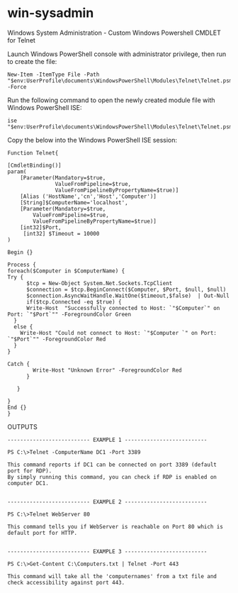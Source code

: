 # win-sysadmin
Windows System Administration - Custom Windows Powershell CMDLET for Telnet

Launch Windows PowerShell console with administrator privilege, then run to create the file:

    New-Item -ItemType File -Path "$env:UserProfile\documents\WindowsPowerShell\Modules\Telnet\Telnet.psm1" -Force
    

Run the following command to open the newly created module file with Windows PowerShell ISE:

    ise "$env:UserProfile\documents\WindowsPowerShell\Modules\Telnet\Telnet.psm1"

Copy the below into the Windows PowerShell ISE session:

    Function Telnet{

    [CmdletBinding()]
    param(
        [Parameter(Mandatory=$true,
                   ValueFromPipeline=$true,
                   ValueFromPipelineByPropertyName=$true)]
        [Alias ('HostName','cn','Host','Computer')]
        [String]$ComputerName='localhost',
        [Parameter(Mandatory=$true,
            ValueFromPipeline=$true,
            ValueFromPipelineByPropertyName=$true)]
        [int32]$Port,
         [int32] $Timeout = 10000
    )

    Begin {}

    Process {
    foreach($Computer in $ComputerName) {
    Try {
          $tcp = New-Object System.Net.Sockets.TcpClient
          $connection = $tcp.BeginConnect($Computer, $Port, $null, $null)
          $connection.AsyncWaitHandle.WaitOne($timeout,$false)  | Out-Null 
          if($tcp.Connected -eq $true) {
          Write-Host  "Successfully connected to Host: `"$Computer`" on Port: `"$Port`"" -ForegroundColor Green
      }
      else {
        Write-Host "Could not connect to Host: `"$Computer `" on Port: `"$Port`"" -ForegroundColor Red
      }
    }
    
    Catch {
            Write-Host "Unknown Error" -ForegroundColor Red
          }

       }
    
    }
    End {}
    }



OUTPUTS
    
    -------------------------- EXAMPLE 1 --------------------------
    
    PS C:\>Telnet -ComputerName DC1 -Port 3389
    
    This command reports if DC1 can be connected on port 3389 (default port for RDP). 
    By simply running this command, you can check if RDP is enabled on computer DC1.
     
        
    -------------------------- EXAMPLE 2 --------------------------
    
    PS C:\>Telnet WebServer 80
    
    This command tells you if WebServer is reachable on Port 80 which is default port for HTTP.
        
        
    -------------------------- EXAMPLE 3 --------------------------
    
    PS C:\>Get-Content C:\Computers.txt | Telnet -Port 443
    
    This command will take all the 'computernames' from a txt file and check accessibility against port 443.
